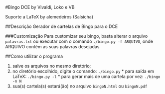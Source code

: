 #Bingo DCE
by Vivaldi, Loko e VB

Suporte a LaTeX by alemedeiros (Salsicha)

##Descrição
Gerador de cartelas de Bingo para o DCE

###Customização
Para customizar seu bingo, basta alterar o arquivo `palavras.txt`
ou executar com o comando `./bingo.py -f ARQUIVO`, onde ARQUIVO contém as suas
palavras desejadas

##Como utilizar o programa

  1. salve os arquivos no mesmo diretório;
  2. no diretório escolhido, digite o comando: `./bingo.py`
    * para saída em LaTeX: `./bingo.py -l`
    * para gerar mais de uma cartela por vez: `./bingo -n N`
  3. sua(s) cartela(s) estará(ão) no arquivo `bingoN.html` ou `bingoN.pdf`
